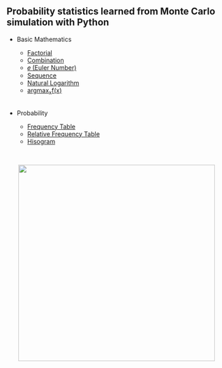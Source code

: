 ## Probability statistics learned from Monte Carlo simulation with Python
- Basic Mathematics
  - [Factorial](https://github.com/EunByu1/AI_Study/blob/main/Probability_Statistics/Factorial.py)
  - [Combination](https://github.com/EunByu1/AI_Study/blob/main/Probability_Statistics/Combination.py)
  - [𝑒 (Euler Number)](https://github.com/EunByu1/AI_Study/blob/main/Probability_Statistics/Euler_Number.py)
  - [Sequence](https://github.com/EunByu1/AI_Study/blob/main/Probability_Statistics/Sequence.py)
  - [Natural Logarithm](https://github.com/EunByu1/AI_Study/blob/main/Probability_Statistics/Natural_Logarithm.py)
  - [argmax<sub>x</sub>f(x)](https://github.com/EunByu1/AI_Study/blob/main/Probability_Statistics/argmax_x_f(x).py)
  <br>

- Probability
  - [Frequency Table](https://github.com/EunByu1/AI_Study/blob/main/Probability_Statistics/Frequency_Table.py)
  - [Relative Frequency Table](https://github.com/EunByu1/AI_Study/blob/main/Probability_Statistics/Relative_Frequency_Table.py)
  - [Hisogram](https://github.com/EunByu1/AI_Study/blob/main/Probability_Statistics/Hisogram.py)

  
<br>
<p align="center"><img src="https://github.com/user-attachments/assets/4c39170a-f51f-440a-8e27-e93a0cf59945" width="450"></p>
